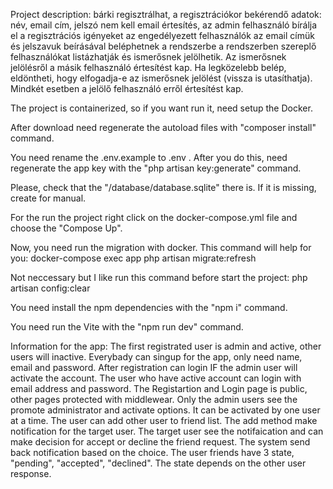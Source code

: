 Project description:
bárki regisztrálhat, a regisztrációkor bekérendő adatok: név, email cím, jelszó
nem kell email értesítés, az admin felhasználó bírálja el a regisztrációs igényeket
az engedélyezett felhasználók az email címük és jelszavuk beírásával beléphetnek a rendszerbe
a rendszerben szereplő felhasználókat listázhatják és ismerősnek jelölhetik.
Az ismerősnek jelölésről a másik felhasználó értesítést kap. Ha legközelebb belép, eldöntheti, hogy elfogadja-e az ismerősnek jelölést (vissza is utasíthatja).
Mindkét esetben a jelölő felhasználó erről értesítést kap.

The project is containerized, so if you want run it, need setup the Docker. 

After download need regenerate the autoload files with "composer install" command.

You need rename the .env.example to .env . After you do this, need regenerate the app key with the "php artisan key:generate" command. 

Please, check that the "/database/database.sqlite" there is. If it is missing, create for manual.

For the run the project right click on the docker-compose.yml file and choose the "Compose Up".

Now, you need run the migration with docker. This command will help for you: docker-compose exec app php artisan migrate:refresh

Not neccessary but I like run this command before start the project: php artisan config:clear

You need install the npm dependencies with the "npm i" command. 

You need run the Vite with the "npm run dev" command.

Information for the app: 
The first registrated user is admin and active, other users will inactive.
Everybady can singup for the app, only need name, email and password. After registration can login IF the admin user will activate the account.
The user who have active account can login with email address and password.
The Registartion and Login page is public, other pages protected with middlewear.
Only the admin users see the promote administrator and activate options. It can be activated by one user at a time. 
The user can add other user to friend list. The add method make notification for the target user. The target user see the notifaication and can make decision for accept or decline the friend request. The system send back notification based on the choice.
The user friends have 3 state, "pending", "accepted", "declined". The state depends on the other user response.
